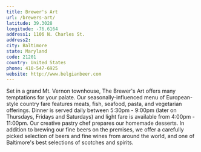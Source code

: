 ```yaml
---
title: Brewer's Art
url: /brewers-art/
latitude: 39.3028
longitude: -76.6164
address1: 1106 N. Charles St.
address2: 
city: Baltimore
state: Maryland
code: 21201
country: United States
phone: 410-547-6925
website: http://www.belgianbeer.com
---
```

Set in a grand Mt. Vernon townhouse, The Brewer's Art offers many temptations for your palate. Our seasonally-influenced menu of European-style country fare features meats, fish, seafood, pasta, and vegetarian offerings.  Dinner is served daily between 5:30pm - 9:00pm (later on Thursdays, Fridays and Saturdays) and light fare is available from 4:00pm - 11:00pm. Our creative pastry chef prepares our homemade desserts. In addition to brewing our fine beers on the premises, we offer a carefully picked selection of beers and fine wines from around the world, and one of Baltimore's best selections of scotches and spirits.
